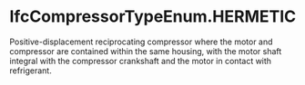 IfcCompressorTypeEnum.HERMETIC
==============================
Positive-displacement reciprocating compressor where the motor and compressor
are contained within the same housing, with the motor shaft integral with the
compressor crankshaft and the motor in contact with refrigerant.


